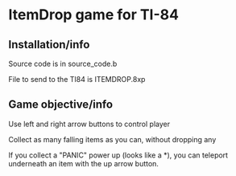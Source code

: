 ItemDrop game for TI-84
=======================

Installation/info
-----------------

Source code is in source_code.b

File to send to the TI84 is ITEMDROP.8xp

Game objective/info
-------------------

Use left and right arrow buttons to control player

Collect as many falling items as you can, without dropping any

If you collect a "PANIC" power up (looks like a *), you can teleport underneath an item with the up arrow button.